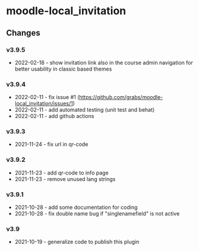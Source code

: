 moodle-local_invitation
====================

Changes
-------

### v3.9.5

* 2022-02-18 - show invitation link also in the course admin navigation for better usability in classic based themes

### v3.9.4

* 2022-02-11 - fix issue #1 (https://github.com/grabs/moodle-local_invitation/issues/1)
* 2022-02-11 - add automated testing (unit test and behat)
* 2022-02-11 - add github actions

### v3.9.3

* 2021-11-24 - fix url in qr-code

### v3.9.2

* 2021-11-23 - add qr-code to info page
* 2021-11-23 - remove unused lang strings

### v3.9.1

* 2021-10-28 - add some documentation for coding
* 2021-10-28 - fix double name bug if "singlenamefield" is not active

### v3.9

* 2021-10-19 - generalize code to publish this plugin
